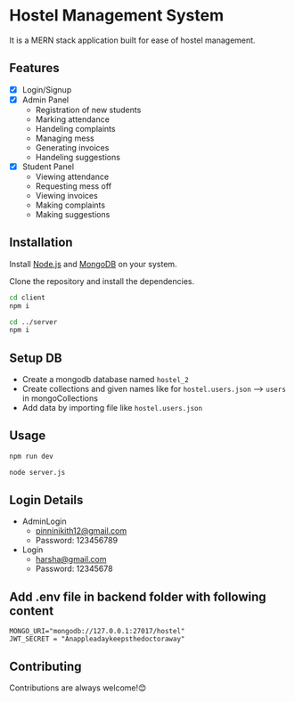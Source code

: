 # Hostel Management System
It is a MERN stack application built for ease of hostel management.

## Features

- [x] Login/Signup
- [x] Admin Panel
    - Registration of new students
    - Marking attendance
    - Handeling complaints
    - Managing mess
    - Generating invoices
    - Handeling suggestions
- [x] Student Panel
    - Viewing attendance
    - Requesting mess off
    - Viewing invoices
    - Making complaints
    - Making suggestions

## Installation
Install [Node.js](https://nodejs.org/en/download) and [MongoDB](https://www.mongodb.com/try/download/community) on your system.

Clone the repository and install the dependencies.
```sh
cd client
npm i
```
```sh
cd ../server
npm i
```



## Setup DB
- Create a mongodb database named `hostel_2`
- Create collections and given names like for `hostel.users.json` --> `users` in mongoCollections
- Add data by importing file like `hostel.users.json`

## Usage

```sh
npm run dev
```


```sh
node server.js
```



## Login Details
- AdminLogin
    - pinninikith12@gmail.com
    - Password: 123456789
- Login
    - harsha@gmail.com
    - Password: 12345678

## Add .env file in backend folder with following content
```
MONGO_URI="mongodb://127.0.0.1:27017/hostel"
JWT_SECRET = "Anappleadaykeepsthedoctoraway"
```

## Contributing

Contributions are always welcome!😊



